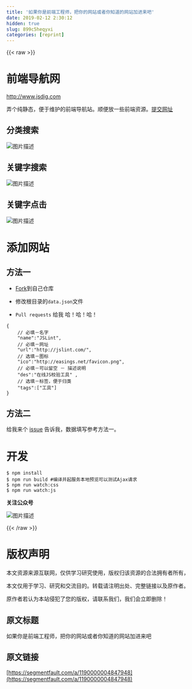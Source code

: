 ```yaml
---
title: '如果你是前端工程师，把你的网站或者你知道的网站加进来吧' 
date: 2019-02-12 2:30:12
hidden: true
slug: 899c5heqyxi
categories: [reprint]
---
```


{{< raw >}}

                    
<h1 id="articleHeader0">前端导航网</h1>
<p><a href="http://www.jsdig.com" rel="nofollow noreferrer" target="_blank">http://www.jsdig.com</a></p>
<p>弄个纯静态，便于维护的前端导航站。顺便放一些前端资源。<a href="https://github.com/jaywcjlove/FED/wiki/%E6%B7%BB%E5%8A%A0%E7%BD%91%E7%AB%99" rel="nofollow noreferrer" target="_blank">提交网址</a></p>
<h2 id="articleHeader1">分类搜索</h2>
<p><span class="img-wrap"><img data-src="/img/bVuvkQ" src="https://static.alili.tech/img/bVuvkQ" alt="图片描述" title="图片描述" style="cursor: pointer; display: inline;"></span></p>
<h2 id="articleHeader2">关键字搜索</h2>
<p><span class="img-wrap"><img data-src="/img/bVuvkL" src="https://static.alili.tech/img/bVuvkL" alt="图片描述" title="图片描述" style="cursor: pointer; display: inline;"></span></p>
<h2 id="articleHeader3">关键字点击</h2>
<p><span class="img-wrap"><img data-src="/img/bVuIFi" src="https://static.alili.tech/img/bVuIFi" alt="图片描述" title="图片描述" style="cursor: pointer;"></span></p>
<h1 id="articleHeader4">添加网站</h1>
<h2 id="articleHeader5">方法一</h2>
<ul>
<li><p><a href="https://github.com/jaywcjlove/FED/issues#fork-destination-box" rel="nofollow noreferrer" target="_blank">Fork</a>到自己仓库</p></li>
<li><p>修改根目录的<code>data.json</code>文件</p></li>
<li><p><code>Pull requests</code> 给我 哈！哈！哈！</p></li>
</ul>
<div class="widget-codetool" style="display:none;">
      <div class="widget-codetool--inner">
      <span class="selectCode code-tool" data-toggle="tooltip" data-placement="top" title="" data-original-title="全选"></span>
      <span type="button" class="copyCode code-tool" data-toggle="tooltip" data-placement="top" data-clipboard-text="{
    // 必填－名字
    &quot;name&quot;:&quot;JSLint&quot;, 
    // 必填－网址
    &quot;url&quot;:&quot;http://jslint.com/&quot;, 
    // 选填－图标
    &quot;ico&quot;:&quot;http://easings.net/favicon.png&quot;,
    // 必填－可以留空 － 描述说明
    &quot;des&quot;:&quot;在线JS校验工具&quot; ,
    // 选填－标签，便于归类
    &quot;tags&quot;:[&quot;工具&quot;]
}" title="" data-original-title="复制"></span>
      <span type="button" class="saveToNote code-tool" data-toggle="tooltip" data-placement="top" title="" data-original-title="放进笔记"></span>
      </div>
      </div><pre class="javascript hljs"><code class="js">{
    <span class="hljs-comment">// 必填－名字</span>
    <span class="hljs-string">"name"</span>:<span class="hljs-string">"JSLint"</span>, 
    <span class="hljs-comment">// 必填－网址</span>
    <span class="hljs-string">"url"</span>:<span class="hljs-string">"http://jslint.com/"</span>, 
    <span class="hljs-comment">// 选填－图标</span>
    <span class="hljs-string">"ico"</span>:<span class="hljs-string">"http://easings.net/favicon.png"</span>,
    <span class="hljs-comment">// 必填－可以留空 － 描述说明</span>
    <span class="hljs-string">"des"</span>:<span class="hljs-string">"在线JS校验工具"</span> ,
    <span class="hljs-comment">// 选填－标签，便于归类</span>
    <span class="hljs-string">"tags"</span>:[<span class="hljs-string">"工具"</span>]
}</code></pre>
<h2 id="articleHeader6">方法二</h2>
<p>给我来个 <a href="https://github.com/jaywcjlove/FED/issues" rel="nofollow noreferrer" target="_blank">issue</a> 告诉我，数据填写参考方法一。</p>
<h1 id="articleHeader7">开发</h1>
<div class="widget-codetool" style="display:none;">
      <div class="widget-codetool--inner">
      <span class="selectCode code-tool" data-toggle="tooltip" data-placement="top" title="" data-original-title="全选"></span>
      <span type="button" class="copyCode code-tool" data-toggle="tooltip" data-placement="top" data-clipboard-text="$ npm install
$ npm run build #编译并起服务本地预览可以测试Ajax请求
$ npm run watch:css
$ npm run watch:js" title="" data-original-title="复制"></span>
      <span type="button" class="saveToNote code-tool" data-toggle="tooltip" data-placement="top" title="" data-original-title="放进笔记"></span>
      </div>
      </div><pre class="bash hljs"><code class="bash">$ npm install
$ npm run build <span class="hljs-comment">#编译并起服务本地预览可以测试Ajax请求</span>
$ npm run watch:css
$ npm run watch:js</code></pre>
<p><strong>关注公众号</strong></p>
<p><span class="img-wrap"><img data-src="/img/bVyfa7" src="https://static.alili.tech/img/bVyfa7" alt="图片描述" title="图片描述" style="cursor: pointer;"></span></p>

                
{{< /raw >}}

# 版权声明
本文资源来源互联网，仅供学习研究使用，版权归该资源的合法拥有者所有，

本文仅用于学习、研究和交流目的。转载请注明出处、完整链接以及原作者。

原作者若认为本站侵犯了您的版权，请联系我们，我们会立即删除！

## 原文标题
如果你是前端工程师，把你的网站或者你知道的网站加进来吧

## 原文链接
[https://segmentfault.com/a/1190000004847948](https://segmentfault.com/a/1190000004847948)


